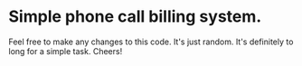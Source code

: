 <h1>Simple phone call billing system.</h1>

Feel free to make any changes to this code. It's just random.
It's definitely to long for a simple task.
Cheers!
